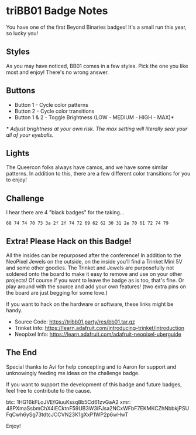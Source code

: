 # triBB01 Badge Notes
You have one of the first Beyond Binaries badges!  It's a small run this year, so lucky you!

## Styles
As you may have noticed, BB01 comes in a few styles. Pick the one you like most and enjoy! There's no wrong answer.

## Buttons
- Button 1 - Cycle color patterns
- Button 2 - Cycle color transitions
- Button 1 & 2 - Toggle Brightness (LOW - MEDIUM - HIGH - MAX)*

_* Adjust brightness at your own risk. The max setting will literally sear your all of your eyeballs._

## Lights
The Queercon folks always have camos, and we have some similar patterns. In addition to this, there are a few different color transitions for you to enjoy!

## Challenge
I hear there are 4 "black badges" for the taking...

    68 74 74 70 73 3a 2f 2f 74 72 69 62 62 30 31 2e 70 61 72 74 79

## Extra! Please Hack on this Badge!
All the insides can be repurposed after the conference! In addition to the NeoPixel Jewels on the outside, on the inside you’ll find a Trinket Mini 5V and some other goodies. The Trinket and Jewels are purposefully not soldered onto the board to make it easy to remove and use on your other projects! Of course if you want to leave the badge as is too, that's fine. Or play around with the source and add your own features! (two extra pins on the board are just begging for some love.)

If you want to hack on the hardware or software, these links might be handy.

- Source Code: https://tribb01.party/res/bb01.tar.gz
- Trinket Info: https://learn.adafruit.com/introducing-trinket/introduction
- Neopixel Info: https://learn.adafruit.com/adafruit-neopixel-uberguide

## The End
Special thanks to Avi for help concepting and to Aaron for support and unknowingly feeding me ideas on the challenge badge.

If you want to support the development of this badge and future badges, feel free to contribute to the cause.

btc: 1HG16kFLoJVEfGiuuKssq8b5Cd61zvGaA2
xmr: 48PXmaSsbmChX4iECktnF59UB3W3iFJsa2NCxWFbF7EKMKCZhNbbkjPSUFqCwh6ySg73tdtcJCCVN23K1gXxP1WP2p6wHwT

Enjoy!

